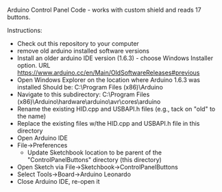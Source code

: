 Arduino Control Panel Code - works with custom shield and reads 17 buttons.

Instructions:

- Check out this repository to your computer
- remove old arduino installed software versions
- Install an older arduino IDE version (1.6.3) - choose Windows Installer option.
  URL  https://www.arduino.cc/en/Main/OldSoftwareReleases#previous 
- Open Windows Explorer on the location where Arduino 1.6.3 was installed
  Should be:  C:\Program Files (x86)\Arduino
- Navigate to this subdirectory:
  C:\Program Files (x86)\Arduino\hardware\arduino\avr\cores\arduino
- Rename the existing HID.cpp and USBAPI.h files (e.g., tack on "old" to the name)
- Replace the existing files w/the HID.cpp and USBAPI.h file in this directory
- Open Arduino IDE
- File->Preferences
  - Update Sketchbook location to be parent of the "ControlPanelButtons" directory (this directory) 
- Open Sketch via File->Sketchbook->ControlPanelButtons
- Select Tools->Board->Arduino Leonardo
- Close Arduino IDE, re-open it